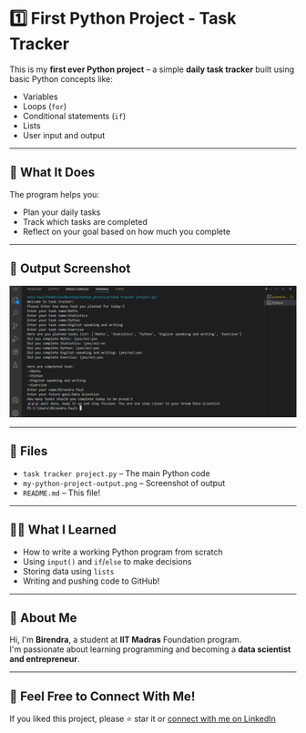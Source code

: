 # 1️⃣ First Python Project - Task Tracker 

This is my **first ever Python project** – a simple **daily task tracker** built using basic Python concepts like:

- Variables
- Loops (`for`)
- Conditional statements (`if`)
- Lists
- User input and output

------

## 🤔 What It Does

 The program helps you:
- Plan your daily tasks
- Track which tasks are completed
- Reflect on your goal based on how much you complete

---

## 📸 Output Screenshot

![Output Screenshot](my-python-project-output.png)

---

## 📁 Files

- `task tracker project.py` – The main Python code
- `my-python-project-output.png` – Screenshot of output
- `README.md` – This file!

---

## 👨‍💻 What I Learned

- How to write a working Python program from scratch
- Using `input()` and `if`/`else` to make decisions
- Storing data using `lists`
- Writing and pushing code to GitHub!

---

## 🙋 About Me

Hi, I'm **Birendra**, a student at **IIT Madras** Foundation program.  
I'm passionate about learning programming and becoming a **data scientist and entrepreneur**.

---

## 📢 Feel Free to Connect With Me!
If you liked this project, please ⭐ star it or [connect with me on LinkedIn](www.linkedin.com/in/birendra-paul-iit2024)


